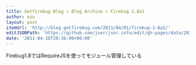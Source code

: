 ```yaml
---
title: Getfirebug Blog » Blog Archive » Firebug 1.8a1
author: azu
layout: post
itemUrl: 'http://blog.getfirebug.com/2011/04/01/firebug-1-8a1/'
editJSONPath: 'https://github.com/jser/jser.info/edit/gh-pages/data/2011/04/index.json'
date: '2011-04-28T20:36:00+00:00'
---
```

Firebug1.8ではRequireJSを使ってモジュール管理している
